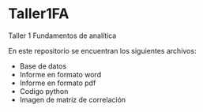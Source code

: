 # Taller1FA
Taller 1 Fundamentos de analítica

En este repositorio se encuentran los siguientes archivos:
- Base de datos
- Informe en formato word
- Informe en formato pdf
- Codigo python
- Imagen de matriz de correlación
